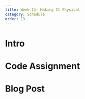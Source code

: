 ```yaml
---
title: Week 13- Making It Physical
category: Schedule
order: 13
---
```


# Intro

# Code Assignment

# Blog Post
